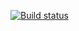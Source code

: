 [![Build status](https://ci.appveyor.com/api/projects/status/4oj50s5eko82xwqd/branch/master?svg=true)](https://ci.appveyor.com/project/DoroshenkoDenis/2-3-2-patterns-deliverycard-testmode/branch/master)
